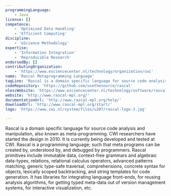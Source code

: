 ```yaml
---
programmingLanguage:
    - Java
license: []
competence:
    - 'Optimized Data Handling'
    - 'Efficient Computing'
discipline:
    - 'eScience Methodology'
expertise:
    - 'Information Integration'
    - 'Reproducible Research'
endorsedBy: []
contributingOrganization:
    - 'https://www.esciencecenter.nl/technology/organization/cwi'
name: 'Rascal Metaprogramming Language'
tagLine: 'Rascal is a domain specific language for source code analysis and manipulation, also known as meta-programming.'
codeRepository: 'https://github.com/usethesource/rascal'
nlescWebsite: 'https://www.esciencecenter.nl/technology/software/rascal'
website: 'http://www.rascal-mpl.org/'
documentationUrl: 'http://www.rascal-mpl.org/help/'
downloadUrl: 'http://www.rascal-mpl.org/start/'
logo: 'https://www.cwi.nl/system/files/u207/rascal-logo-3.jpg'

---
```

Rascal is a domain specific language for source code analysis and manipulation, also known as meta-programming. CWI researchers have started the design in 2010. It is currently being developed and tested at CWI. Rascal is a programming language; such that meta programs can be created by, understood by, and debugged by programmers.  Rascal primitives include immutable data, context-free grammars and algebraic data-types, relations, relational calculus operators, advanced patterns matching, generic type-safe traversal, comprehensions, concrete syntax for objects, lexically scoped backtracking, and string templates for code generation. It has libraries for integrating language front-ends, for reusing analysis algorithms, for getting typed meta-data out of version management systems, for interactive visualization, etc.
                        
